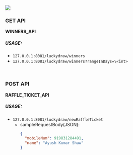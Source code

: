 <img src = "https://www.mediafire.com/convkey/ca21/ntn4bpkhx3lltu9zg.jpg">

<br>

### GET API

**WINNERS_API**

##### USAGE:
- `127.0.0.1:8081/luckydraw/winners`
- `127.0.0.1:8081/luckydraw/winners?rangeInDays=\<int>`

<br>

### POST API

**RAFFLE_TICKET_API**

##### USAGE:
- `127.0.0.1:8081/luckydraw/newRaffleTicket`
  - sampleRequestBody(JSON):
    ```json
    {
      "mobileNum": 919831284491,
      "name": "Ayush Kumar Shaw"
    }
    ```